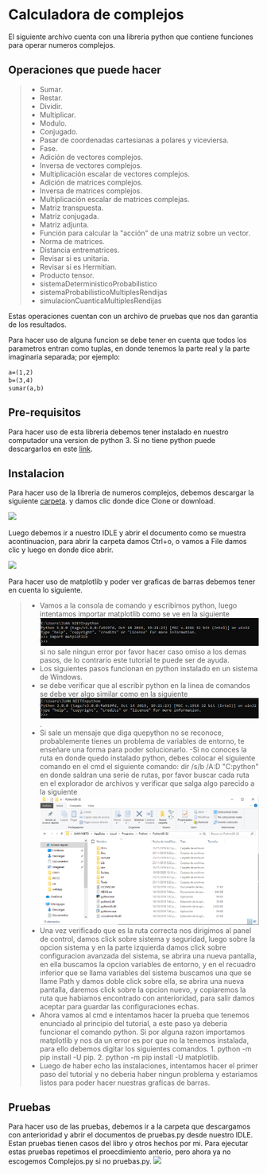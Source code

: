 # Calculadora de complejos
El siguiente archivo cuenta con una libreria python que contiene funciones para operar numeros complejos.

## Operaciones que puede hacer

>- Sumar.
>- Restar.
>- Dividir.
>- Multiplicar.
>- Modulo.
>- Conjugado.
>- Pasar de coordenadas cartesianas a polares y viceviersa.
>- Fase.
>- Adición de vectores complejos.
>- Inversa de vectores complejos.
>- Multiplicación escalar de vectores complejos.
>- Adición de matrices complejos.
>- Inversa de matrices complejos.
>- Multiplicación escalar de matrices complejas.
>- Matriz transpuesta.
>- Matriz conjugada.
>- Matriz adjunta.
>- Función para calcular la "acción" de una matriz sobre un vector.
>- Norma de matrices.
>- Distancia entrematrices.
>- Revisar si es unitaria.
>- Revisar si es Hermitian.
>- Producto tensor.
>- sistemaDeterministicoProbabilistico
>- sistemaProbabilisticoMultiplesRendijas
>- simulacionCuanticaMultiplesRendijas

Estas operaciones cuentan con un archivo de pruebas que nos dan garantia de los resultados.

Para hacer uso de alguna funcion se debe tener en cuenta que todos los parametros entran como tuplas, en donde tenemos la parte real y la parte imaginaria separada; por ejemplo:

    a=(1,2)
    b=(3,4)
    sumar(a,b)

## Pre-requisitos

Para hacer uso de esta libreria debemos tener instalado en nuestro computador una version de python 3. Si no tiene python puede descargarlos en este [link](https://www.python.org/downloads/).

## Instalacion

Para hacer uso de la libreria de numeros complejos, debemos descargar la siguiente [carpeta](https://github.com/sebastianNietoMolina/CNYT). y damos clic donde dice Clone or download.

![](Imagenes/descargar.PNG)


Luego debemos ir a nuestro IDLE y abrir el documento como se muestra acontinuacion, para abrir la carpeta damos Ctrl+o, o vamos a File damos clic y luego en donde dice abrir.

![](Imagenes/abrir.PNG)

Para hacer uso de matplotlib y poder ver graficas de barras debemos tener en cuenta lo siguiente.
>- Vamos a la consola de comando y escribimos python, luego intentamos importar matplotlib como se ve en la siguiente ![imagen](Imagenes/ejemplo2.PNG) si no sale ningun error por favor hacer caso omiso a los demas pasos, de lo contrario este tutorial te puede ser de ayuda.
>- Los siguientes pasos funcionan en python instalado en un sistema de Windows.
>- se debe verificar que al escribir python en la linea de comandos se debe ver algo similar como en la siguiente ![imagen](Imagenes/ejemplo.PNG).
 >- Si sale un mensaje que diga quepython no se reconoce, probablemente tienes un problema de variables de entorno, te enseñare una forma para poder solucionarlo.
>-Si no conoces la ruta en donde quedo instalado python, debes colocar el siguiente comando en el cmd el siguiente comando: dir /s/b /A:D "C:python" en donde saldran una serie de rutas, por favor buscar cada ruta en el explorador de archivos y verificar que salga algo parecido a la siguiente ![imagen](Imagenes/ejemplo3.PNG)
>- Una vez verificado que es la ruta correcta nos dirigimos al panel de control, damos click sobre sistema y seguridad, luego sobre la opcion sistema y en la parte izquierda damos click sobre configuracion avanzada del sistema, se abrira una nueva pantalla, en ella buscamos la opcion variables de entorno, y en el recuadro inferior que se llama variables del sistema buscamos una que se llame Path y damos doble click sobre ella, se abrira una nueva pantalla, daremos click sobre la opcion nuevo, y copiaremos la ruta que habiamos encontrado con anterioridad, para salir damos aceptar para guardar las configuraciones echas. 
>- Ahora vamos al cmd e intentamos hacer la prueba que tenemos enunciado al principio del tutorial, a este paso ya deberia funcionar el comando python. Si por alguna razon importamos matplotlib y nos da un error es por que no la tenemos instalada, para ello debemos digitar los siguientes comandos.
    1. python -m pip install -U pip.
    2. python -m pip install -U matplotlib.
>- Luego de haber echo las instalaciones, intentamos hacer el primer paso del tutorial y no deberia haber ningun problema y estariamos listos para poder hacer nuestras graficas de barras.
    

## Pruebas

Para hacer uso de las pruebas, debemos ir a la carpeta que descargamos con anterioridad y abrir el documentos de pruebas.py desde nuestro IDLE. Estan pruebas tienen casos del libro y otros hechos por mi. Para ejecutar estas pruebas repetimos el proecdimiento anterio, pero ahora ya no escogemos Complejos.py si no pruebas.py.
![](Imagenes/abrir.PNG)
